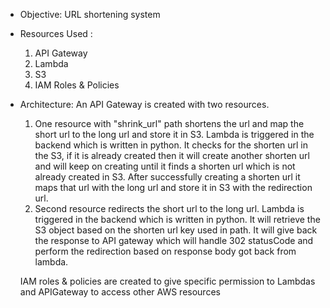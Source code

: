 - Objective: URL shortening system 

- Resources Used : 
    1. API Gateway
    2. Lambda
    3. S3
    4. IAM Roles & Policies


- Architecture: An API Gateway is created with two resources. 
    1. One resource with "shrink_url" path shortens the url and map the short url to the long url and store it in S3. Lambda is triggered in the backend which is written in python. It checks for the shorten url in the S3, if it is already created then it will create another shorten url and will keep on creating until it finds a shorten url which is not already created in S3. After successfully creating a shorten url it maps that url with the long url and store it in S3 with the redirection url.  
    2. Second resource redirects the short url to the long url. Lambda is triggered in the backend which is written in python. It will retrieve the S3 object based on the shorten url key used in path. It will give back the response to API gateway which will handle 302 statusCode and perform the redirection based on response body got back from lambda.

    IAM roles & policies are created to give specific permission to Lambdas and APIGateway to access other AWS resources